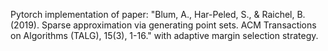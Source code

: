 Pytorch implementation of paper: "Blum, A., Har-Peled, S., & Raichel, B. (2019). Sparse approximation via generating point sets. ACM Transactions on Algorithms (TALG), 15(3), 1-16." with adaptive margin selection strategy. 

